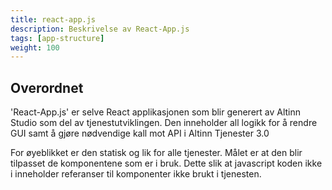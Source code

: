 ```yaml
---
title: react-app.js
description: Beskrivelse av React-App.js
tags: [app-structure]
weight: 100
---
```


## Overordnet

'React-App.js' er selve React applikasjonen som blir generert av Altinn Studio som 
del av tjenestutviklingen. Den inneholder all logikk for å rendre GUI samt å gjøre nødvendige
kall mot API i Altinn Tjenester 3.0 

For øyeblikket er den statisk og lik for alle tjenester. Målet er at den blir tilpasset de komponentene som er i bruk.
Dette slik at javascript koden ikke i inneholder referanser til komponenter ikke brukt i tjenesten.






